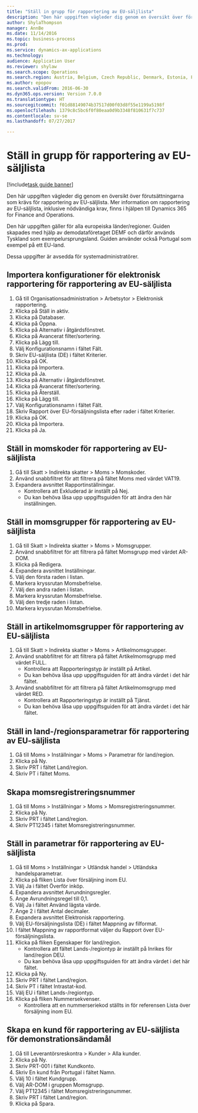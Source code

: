 ```yaml
--- 
title: "Ställ in grupp för rapportering av EU-säljlista"
description: "Den här uppgiften vägleder dig genom en översikt över förutsättningarna som krävs för rapportering av EU-säljlista."
author: ShylaThompson
manager: AnnBe
ms.date: 11/14/2016
ms.topic: business-process
ms.prod: 
ms.service: dynamics-ax-applications
ms.technology: 
audience: Application User
ms.reviewer: shylaw
ms.search.scope: Operations
ms.search.region: Austria, Belgium, Czech Republic, Denmark, Estonia, Finland, France, Germany, Hungary, Ireland, Italy, Latvia, Lithuania, Netherlands, Poland, Spain, Sweden, United Kingdom
ms.author: epopov
ms.search.validFrom: 2016-06-30
ms.dyn365.ops.version: Version 7.0.0
ms.translationtype: HT
ms.sourcegitcommit: f01d88149074b37517d00f03d8f55e1199a5198f
ms.openlocfilehash: 1379c8c5bc6f0f80eaa0d9b3348f810631f7c737
ms.contentlocale: sv-se
ms.lasthandoff: 07/27/2017

---
```

# <a name="set-up-eu-sales-list-reporting"></a>Ställ in grupp för rapportering av EU-säljlista

[!include[task guide banner](../../includes/task-guide-banner.md)]

Den här uppgiften vägleder dig genom en översikt över förutsättningarna som krävs för rapportering av EU-säljlista. Mer information om rapportering av EU-säljlista, inklusive nödvändiga krav, finns i hjälpen till Dynamics 365 for Finance and Operations.

Den här uppgiften gäller för alla europeiska länder/regioner. Guiden skapades med hjälp av demodataföretaget DEMF och därför används Tyskland som exempelursprungsland. Guiden använder också Portugal som exempel på ett EU-land.

Dessa uppgifter är avsedda för systemadministratörer.


## <a name="import-electronic-reporting-configurations-for-eu-sales-list-reporting"></a>Importera konfigurationer för elektronisk rapportering för rapportering av EU-säljlista
1. Gå till Organisationsadministration > Arbetsytor > Elektronisk rapportering.
2. Klicka på Ställ in aktiv.
3. Klicka på Databaser.
4. Klicka på Öppna.
5. Klicka på Alternativ i åtgärdsfönstret.
6. Klicka på Avancerat filter/sortering.
7. Klicka på Lägg till.
8. Välj Konfigurationsnamn i fältet Fält.
9. Skriv EU-säljlista (DE) i fältet Kriterier.
10. Klicka på OK.
11. Klicka på Importera.
12. Klicka på Ja.
13. Klicka på Alternativ i åtgärdsfönstret.
14. Klicka på Avancerat filter/sortering.
15. Klicka på Återställ.
16. Klicka på Lägg till.
17. Välj Konfigurationsnamn i fältet Fält.
18. Skriv Rapport över EU-försäljningslista efter rader i fältet Kriterier.
19. Klicka på OK.
20. Klicka på Importera.
21. Klicka på Ja.

## <a name="set-up-sales-tax-codes-for-eu-sales-list-reporting"></a>Ställ in momskoder för rapportering av EU-säljlista
1. Gå till Skatt > Indirekta skatter > Moms > Momskoder.
2. Använd snabbfiltret för att filtrera på fältet Moms med värdet VAT19.
3. Expandera avsnittet Rapportinställningar.
    * Kontrollera att Exkluderad är inställt på Nej.  
    * Du kan behöva låsa upp uppgiftsguiden för att ändra den här inställningen.  

## <a name="set-up-sales-tax-groups-for-eu-sales-list-reporting"></a>Ställ in momsgrupper för rapportering av EU-säljlista
1. Gå till Skatt > Indirekta skatter > Moms > Momsgrupper.
2. Använd snabbfiltret för att filtrera på fältet Momsgrupp med värdet AR-DOM.
3. Klicka på Redigera.
4. Expandera avsnittet Inställningar.
5. Välj den första raden i listan.
6. Markera kryssrutan Momsbefrielse.
7. Välj den andra raden i listan.
8. Markera kryssrutan Momsbefrielse.
9. Välj den tredje raden i listan.
10. Markera kryssrutan Momsbefrielse.

## <a name="set-up-item-sales-tax-groups-for-eu-sales-list-reporting"></a>Ställ in artikelmomsgrupper för rapportering av EU-säljlista
1. Gå till Skatt > Indirekta skatter > Moms > Artikelmomsgrupper.
2. Använd snabbfiltret för att filtrera på fältet Artikelmomsgrupp med värdet FULL.
    * Kontrollera att Rapporteringstyp är inställt på Artikel.  
    * Du kan behöva låsa upp uppgiftsguiden för att ändra värdet i det här fältet.  
3. Använd snabbfiltret för att filtrera på fältet Artikelmomsgrupp med värdet RED.
    * Kontrollera att Rapporteringstyp är inställt på Tjänst.  
    * Du kan behöva låsa upp uppgiftsguiden för att ändra värdet i det här fältet.  

## <a name="set-up-countryregion-parameters-for-eu-sales-list-reporting"></a>Ställ in land-/regionsparametrar för rapportering av EU-säljlista
1. Gå till Moms > Inställningar > Moms > Parametrar för land/region.
2. Klicka på Ny.
3. Skriv PRT i fältet Land/region.
4. Skriv PT i fältet Moms.

## <a name="create-tax-exempt-numbers"></a>Skapa momsregistreringsnummer
1. Gå till Moms > Inställningar > Moms > Momsregistreringsnummer.
2. Klicka på Ny.
3. Skriv PRT i fältet Land/region.
4. Skriv PT12345 i fältet Momsregistreringsnummer.

## <a name="set-up-eu-sales-list-reporting-parameters"></a>Ställ in parametrar för rapportering av EU-säljlista
1. Gå till Moms > Inställningar > Utländsk handel > Utländska handelsparametrar.
2. Klicka på fliken Lista över försäljning inom EU.
3. Välj Ja i fältet Överför inköp.
4. Expandera avsnittet Avrundningsregler.
5. Ange Avrundningsregel till 0,1.
6. Välj Ja i fältet Använd lägsta värde.
7. Ange 2 i fältet Antal decimaler.
8. Expandera avsnittet Elektronisk rapportering.
9. Välj EU-försäljningslista (DE) i fältet Mappning av filformat.
10. I fältet Mappning av rapportformat väljer du Rapport över EU-försäljningslista.
11. Klicka på fliken Egenskaper för land/region.
    * Kontrollera att fältet Lands-/regiontyp är inställt på Inrikes för land/region DEU.  
    * Du kan behöva låsa upp uppgiftsguiden för att ändra värdet i det här fältet.  
12. Klicka på Ny.
13. Skriv PRT i fältet Land/region.
14. Skriv PT i fältet Intrastat-kod.
15. Välj EU i fältet Lands-/regiontyp.
16. Klicka på fliken Nummersekvenser.
    * Kontrollera att en nummerseriekod ställts in för referensen Lista över försäljning inom EU.  

## <a name="create-a-customer-for-eu-sales-list-reporting-demo-purposes"></a>Skapa en kund för rapportering av EU-säljlista för demonstrationsändamål
1. Gå till Leverantörsreskontra > Kunder > Alla kunder.
2. Klicka på Ny.
3. Skriv PRT-001 i fältet Kundkonto.
4. Skriv En kund från Portugal i fältet Namn.
5. Välj 10 i fältet Kundgrupp.
6. Välj AR-DOM i gruppen Momsgrupp.
7. Välj PT12345 i fältet Momsregistreringsnummer.
8. Skriv PRT i fältet Land/region.
9. Klicka på Spara.


